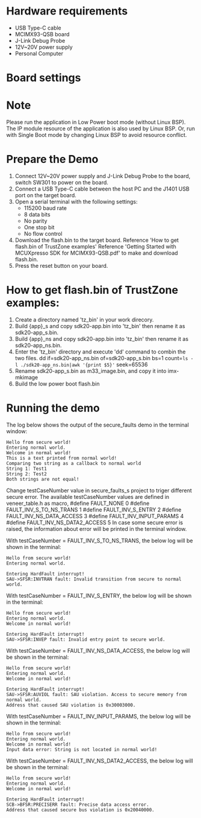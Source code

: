 Hardware requirements
=====================
- USB Type-C cable
- MCIMX93-QSB board
- J-Link Debug Probe
- 12V~20V power supply
- Personal Computer

Board settings
============

Note
====
Please run the application in Low Power boot mode (without Linux BSP).
The IP module resource of the application is also used by Linux BSP.
Or, run with Single Boot mode by changing Linux BSP to avoid resource
conflict.

Prepare the Demo
===============
1.  Connect 12V~20V power supply and J-Link Debug Probe to the board, switch SW301 to power on the board.
2.  Connect a USB Type-C cable between the host PC and the J1401 USB port on the target board.
3.  Open a serial terminal with the following settings:
    - 115200 baud rate
    - 8 data bits
    - No parity
    - One stop bit
    - No flow control
4.  Download the flash.bin to the target board.
    Reference 'How to get flash.bin of TrustZone examples'
    Reference 'Getting Started with MCUXpresso SDK for MCIMX93-QSB.pdf' to make and download flash.bin.
5.  Press the reset button on your board.

How to get flash.bin of TrustZone examples:
===============
1.  Create a directory named 'tz_bin' in your work direcory.
2.  Build {app}_s and copy sdk20-app.bin into 'tz_bin' then rename it as sdk20-app_s.bin.
3.  Build {app}_ns and copy sdk20-app.bin into 'tz_bin' then rename it as sdk20-app_ns.bin.
4.  Enter the 'tz_bin' directory and execute 'dd' command to combin the two files.
    dd if=sdk20-app_ns.bin of=sdk20-app_s.bin bs=1 count=`ls -l ./sdk20-app_ns.bin|awk '{print $5}'` seek=65536
5.  Rename sdk20-app_s.bin as m33_image.bin, and copy it into imx-mkimage
6.  Build the low power boot flash.bin


Running the demo
================
The log below shows the output of the secure_faults demo in the terminal window:
~~~~~~~~~~~~~~~~~~~~~~~~~~~~~~~~~~~
Hello from secure world!
Entering normal world.
Welcome in normal world!
This is a text printed from normal world!
Comparing two string as a callback to normal world
String 1: Test1
String 2: Test2
Both strings are not equal!
~~~~~~~~~~~~~~~~~~~~~~~~~~~~~~~~~~~

Change testCaseNumber value in secure_faults_s project to triger different secure error.
The available testCaseNumber values are defined in veneer_table.h as macro,
    #define FAULT_NONE                0
    #define FAULT_INV_S_TO_NS_TRANS   1
    #define FAULT_INV_S_ENTRY         2
    #define FAULT_INV_NS_DATA_ACCESS  3
    #define FAULT_INV_INPUT_PARAMS    4
    #define FAULT_INV_NS_DATA2_ACCESS 5
In case some secure error is raised, the information about error will be printed in the terminal window.

With testCaseNumber = FAULT_INV_S_TO_NS_TRANS, the below log will be shown in the terminal:
~~~~~~~~~~~~~~~~~~~~~~~~~~~~~~~~~~~
Hello from secure world!
Entering normal world.

Entering HardFault interrupt!
SAU->SFSR:INVTRAN fault: Invalid transition from secure to normal world.
~~~~~~~~~~~~~~~~~~~~~~~~~~~~~~~~~~~

With testCaseNumber = FAULT_INV_S_ENTRY, the below log will be shown in the terminal:
~~~~~~~~~~~~~~~~~~~~~~~~~~~~~~~~~~~
Hello from secure world!
Entering normal world.
Welcome in normal world!

Entering HardFault interrupt!
SAU->SFSR:INVEP fault: Invalid entry point to secure world.
~~~~~~~~~~~~~~~~~~~~~~~~~~~~~~~~~~~

With testCaseNumber = FAULT_INV_NS_DATA_ACCESS, the below log will be shown in the terminal:
~~~~~~~~~~~~~~~~~~~~~~~~~~~~~~~~~~~
Hello from secure world!
Entering normal world.
Welcome in normal world!

Entering HardFault interrupt!
SAU->SFSR:AUVIOL fault: SAU violation. Access to secure memory from normal world.
Address that caused SAU violation is 0x30003000.
~~~~~~~~~~~~~~~~~~~~~~~~~~~~~~~~~~~

With testCaseNumber = FAULT_INV_INPUT_PARAMS, the below log will be shown in the terminal:
~~~~~~~~~~~~~~~~~~~~~~~~~~~~~~~~~~~
Hello from secure world!
Entering normal world.
Welcome in normal world!
Input data error: String is not located in normal world!
~~~~~~~~~~~~~~~~~~~~~~~~~~~~~~~~~~~

With testCaseNumber = FAULT_INV_NS_DATA2_ACCESS, the below log will be shown in the terminal:
~~~~~~~~~~~~~~~~~~~~~~~~~~~~~~~~~~~
Hello from secure world!
Entering normal world.
Welcome in normal world!

Entering HardFault interrupt!
SCB->BFSR:PRECISERR fault: Precise data access error.
Address that caused secure bus violation is 0x20040000.
~~~~~~~~~~~~~~~~~~~~~~~~~~~~~~~~~~~
